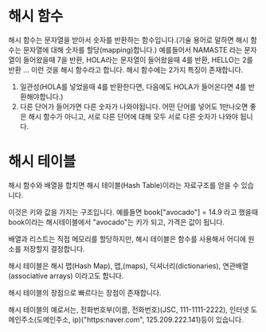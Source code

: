# 해시 함수

해시 함수는 문자열을 받아서 숫자를 반환하는 함수입니다.(기술 용어로 말하면 해시 함수는 문자열에 대해 숫자를 할당(mapping)합니다.)
예를들어서 NAMASTE 라는 문자열이 들어왔을때 7을 반환, HOLA라는 문자열이 들어왔을때 4를 반환, HELLO는 2를반환 ... 이런 것을 해시 함수라고 합니다.
해시 함수에는 2가지 특징이 존재합니다. 
1. 일관성(HOLA를 넣었을때 4를 반환한다면, 다음에도 HOLA가 들어온다면 4를 반환해야합니다.)
2. 다른 단어가 들어가면 다른 숫자가 나와야됩니다. 어떤 단어를 넣어도 1만나오면 좋은 해시 함수가 아니고, 서로 다른 단어에 대해 모두 서로 다른 숫자가 나와야 됩니다.

# 해시 테이블

해시 함수와 배열을 합치면 해시 테이블(Hash Table)이라는 자료구조를 얻을 수 있습니다.

이것은 키와 값을 가지는 구조입니다. 예를들면 book["avocado"] = 14.9 라고 했을때 book이라는 해시테이블에서 "avocado"는 키가 되고, 가격은 값이 됩니다.

배열과 리스트는 직접 메모리를 할당하지만, 해시 테이블은 함수를 사용해서 어디에 원소를 저장할지 결정합니다.

해시 테이블은 해시 맵(Hash Map), 맵,(maps), 딕셔너리(dictionaries), 연관배열(associative arrays) 이라고도 합니다.

해시 테이블의 장점으로 빠르다는 장점이 존재합니다.

해시 테이블의 예로서는, 전화번호부(이름, 전화번호)(JSC, 111-1111-2222), 인터넷 도메인주소(도메인주소, ip)("https:naver.com", 125.209.222.141)등이 있습니다.
